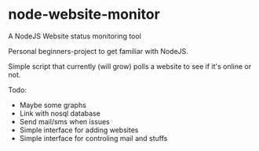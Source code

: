 # node-website-monitor
A NodeJS Website status monitoring tool

Personal beginners-project to get familiar with NodeJS.

Simple script that currently (will grow) polls a website to see if it's online or not.

Todo:
- Maybe some graphs
- Link with nosql database
- Send mail/sms when issues
- Simple interface for adding websites
- Simple interface for controling mail and stuffs
